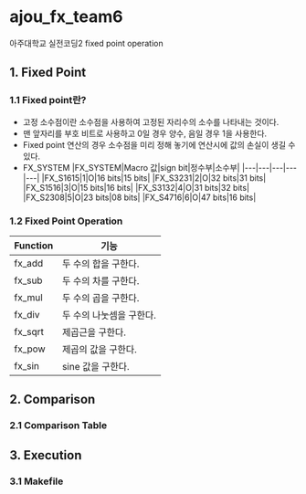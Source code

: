# ajou_fx_team6
아주대학교 실전코딩2 fixed point operation

## 1. Fixed Point

### 1.1 Fixed point란?
* 고정 소수점이란 소수점을 사용하여 고정된 자리수의 소수를 나타내는 것이다.
* 맨 앞자리를 부호 비트로 사용하고 0일 경우 양수, 음일 경우 1을 사용한다.
* Fixed point 연산의 경우 소수점을 미리 정해 놓기에 연산시에 값의 손실이 생길 수 있다.  
* FX_SYSTEM
    |FX_SYSTEM|Macro 값|sign bit|정수부|소수부|
    |---|---|---|---|---|
    |FX_S1615|1|O|16 bits|15 bits|
    |FX_S3231|2|O|32 bits|31 bits|
    |FX_S1516|3|O|15 bits|16 bits|
    |FX_S3132|4|O|31 bits|32 bits|
    |FX_S2308|5|O|23 bits|08 bits|
    |FX_S4716|6|O|47 bits|16 bits|

### 1.2 Fixed Point Operation
|Function|기능|
|---|---|
|fx_add|두 수의 합을 구한다.|
|fx_sub|두 수의 차를 구한다.|
|fx_mul|두 수의 곱을 구한다.|
|fx_div|두 수의 나눗셈을 구한다.|
|fx_sqrt|제곱근을 구한다.|
|fx_pow|제곱의 값을 구한다.|
|fx_sin|sine 값을 구한다.|

## 2. Comparison

### 2.1 Comparison Table

## 3. Execution

### 3.1 Makefile
